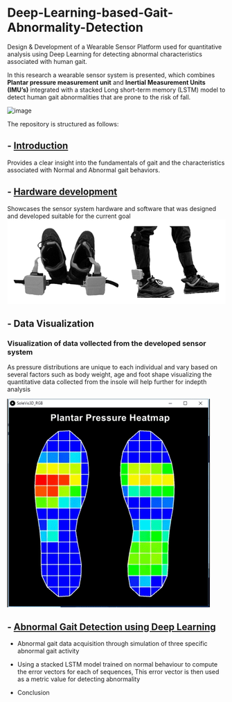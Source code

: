 # Deep-Learning-based-Gait-Abnormality-Detection

Design & Development of a Wearable Sensor Platform used for quantitative analysis using Deep Learning for detecting abnormal characteristics associated with human gait.  

In this research a wearable sensor system is presented, which combines **Plantar pressure measurement unit** and **Inertial Measurement Units (IMU’s)** integrated with a stacked Long short-term memory (LSTM) model to detect human gait abnormalities that are prone to the risk of fall.

![image](assests/cover_pic.png)

The repository is structured as follows:
## - [Introduction](Introduction)

Provides a clear insight into the fundamentals of gait and the characteristics associated with Normal and Abnormal gait behaviors.

## - [Hardware development](Hardware_development)

Showcases the sensor system hardware and software that was designed and developed suitable for the current goal
![image](assests/insole_gray.png)


## - Data Visualization

### Visualization of data vollected from the developed sensor system

As pressure distributions are unique to each individual and vary based on several factors such as body weight, age and foot shape visualizing the quantitative data collected from the insole will help further for indepth analysis

![image](assests/sole.gif)


## - [Abnormal Gait Detection using Deep Learning](src)

 - Abnormal gait data acquisition through simulation of three specific abnormal gait activity
 
 - Using a stacked LSTM model trained on normal behaviour to compute the error vectors for each of sequences, This error vector is then    used as a metric value for detecting abnormality
- Conclusion
